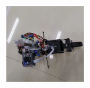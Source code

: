 <img src="https://github.com/kk-kk-99/Motorcycle/blob/main/%E5%B9%B3%E8%A1%A1%E7%8A%B6%E6%80%81.jpg" width="210px">

